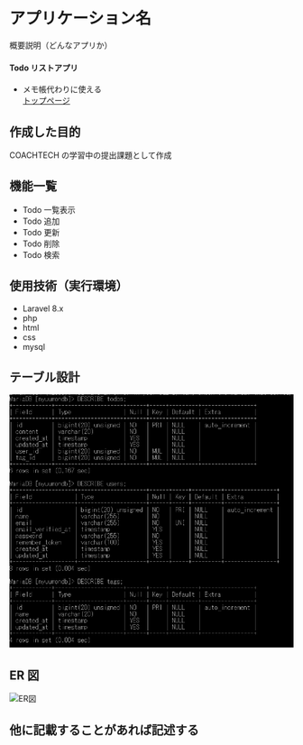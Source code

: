 # アプリケーション名

概要説明（どんなアプリか）  
#### Todo リストアプリ  
- メモ帳代わりに使える  
[トップページ](http://127.0.0.1:8000)

## 作成した目的

COACHTECH の学習中の提出課題として作成

## 機能一覧

-   Todo 一覧表示
-   Todo 追加
-   Todo 更新
-   Todo 削除
-   Todo 検索

## 使用技術（実行環境）

-   Laravel 8.x
-   php
-   html
-   css
-   mysql

## テーブル設計

![テーブル](/image/table1.png)

## ER 図

![ER図](/image/ER図1.png)

## 他に記載することがあれば記述する
